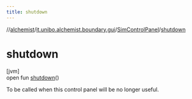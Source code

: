```yaml
---
title: shutdown
---
```

//[alchemist](../../../index.html)/[it.unibo.alchemist.boundary.gui](../index.html)/[SimControlPanel](index.html)/[shutdown](shutdown.html)



# shutdown



[jvm]\
open fun [shutdown](shutdown.html)()



To be called when this control panel will be no longer useful.




